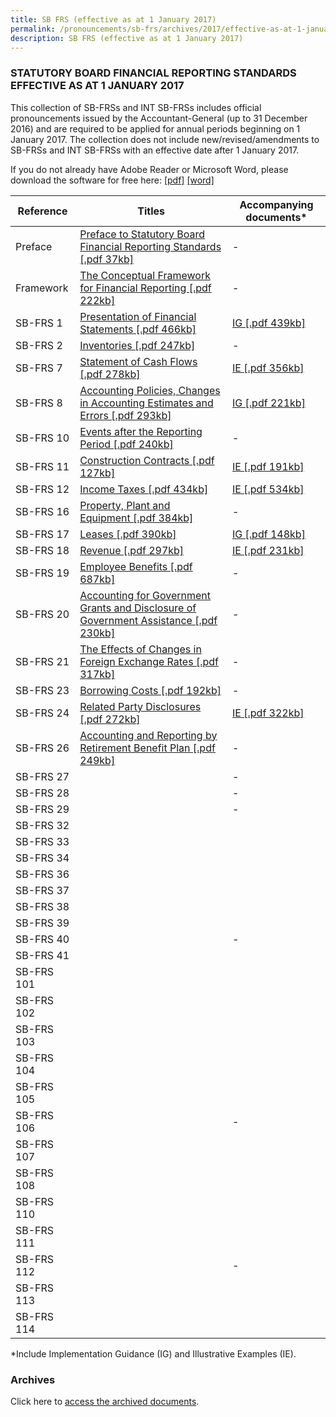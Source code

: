```yaml
---
title: SB FRS (effective as at 1 January 2017)
permalink: /pronouncements/sb-frs/archives/2017/effective-as-at-1-january-2017/
description: SB FRS (effective as at 1 January 2017)
---
```

### STATUTORY BOARD FINANCIAL REPORTING STANDARDS EFFECTIVE AS AT 1 JANUARY 2017

This collection of SB-FRSs and INT SB-FRSs includes official pronouncements issued by the Accountant-General (up to 31 December 2016) and are required to be applied for annual periods beginning on 1 January 2017. The collection does not include new/revised/amendments to SB-FRSs and INT SB-FRSs with an effective date after 1 January 2017.

If you do not already have Adobe Reader or Microsoft Word, please download the software for free here: [\[pdf\]](http://www.adobe.com/products/acrobat/readstep2.html) [\[word\]](http://www.microsoft.com/downloads/details.aspx?FamilyID=95e24c87-8732-48d5-8689-ab826e7b8fdf&DisplayLang=en)

| Reference | Titles | Accompanying documents\* |
| -------- | -------- | -------- |
| Preface | [Preface to Statutory Board Financial Reporting Standards [.pdf 37kb]](/files/Docs/Default%20Source/Sb%20Frs/Effective%20As%20At%201%20January%202017/sb-frs_preface.pdf) | - |
| Framework | [The Conceptual Framework for Financial Reporting [.pdf 222kb]](/files/Docs/Default%20Source/Sb%20Frs/Effective%20As%20At%201%20January%202017/sb-frs_framework.pdf) | - |
| SB-FRS 1 | [Presentation of Financial Statements [.pdf 466kb]](/files/Docs/Default%20Source/Sb%20Frs/Effective%20As%20At%201%20January%202017/sb-frs_1_(2017).pdf) | [IG [.pdf 439kb]](/files/Docs/Default%20Source/Sb%20Frs/Effective%20As%20At%201%20January%202017/sb-frs_1_ig_(2017).pdf) |
| SB-FRS 2 | [Inventories [.pdf 247kb]](/files/Docs/Default%20Source/Sb%20Frs/Effective%20As%20At%201%20January%202017/sb-frs_2_(2017).pdf) | - |
| SB-FRS 7 | [Statement of Cash Flows [.pdf 278kb]](/files/Docs/Default%20Source/Sb%20Frs/Effective%20As%20At%201%20January%202017/sb-frs_7_(2017).pdf) | [IE [.pdf 356kb]](/files/Docs/Default%20Source/Sb%20Frs/Effective%20As%20At%201%20January%202017/sb-frs_7_ie_(2017).pdf) |
| SB-FRS 8 | [Accounting Policies, Changes in Accounting Estimates and Errors [.pdf 293kb]](/files/Docs/Default%20Source/Sb%20Frs/Effective%20As%20At%201%20January%202017/sb-frs_8_(2017).pdf) | [IG [.pdf 221kb]](/files/Docs/Default%20Source/Sb%20Frs/Effective%20As%20At%201%20January%202017/sb-frs_8_ig_(2017).pdf) |
| SB-FRS 10 | [Events after the Reporting Period [.pdf 240kb]](/files/Docs/Default%20Source/Sb%20Frs/Effective%20As%20At%201%20January%202017/sb-frs_10_(2017).pdf) | - |
| SB-FRS 11 | [Construction Contracts [.pdf 127kb]](/files/Docs/Default%20Source/Sb%20Frs/Effective%20As%20At%201%20January%202017/sb-frs_11_(2017).pdf) | [IE [.pdf 191kb]](/files/Docs/Default%20Source/Sb%20Frs/Effective%20As%20At%201%20January%202017/sb-frs_11_ie_(2017).pdf) |
| SB-FRS 12 | [Income Taxes [.pdf 434kb]](/files/Docs/Default%20Source/Sb%20Frs/Effective%20As%20At%201%20January%202017/sb-frs_12_(2017).pdf) | [IE [.pdf 534kb]](/files/Docs/Default%20Source/Sb%20Frs/Effective%20As%20At%201%20January%202017/sb-frs_12_ie_(2017).pdf) |
| SB-FRS 16 | [Property, Plant and Equipment [.pdf 384kb]](/files/Docs/Default%20Source/Sb%20Frs/Effective%20As%20At%201%20January%202017/sb-frs_16_(2017).pdf) | - |
| SB-FRS 17 | [Leases [.pdf 390kb]](/files/Docs/Default%20Source/Sb%20Frs/Effective%20As%20At%201%20January%202017/sb-frs_17_(2017).pdf) | [IG [.pdf 148kb]](/files/Docs/Default%20Source/Sb%20Frs/Effective%20As%20At%201%20January%202017/sb-frs_17_ig_(2017).pdf) |
| SB-FRS 18 | [Revenue [.pdf 297kb]](/files/Docs/Default%20Source/Sb%20Frs/Effective%20As%20At%201%20January%202017/sb-frs_18_(2017).pdf) | [IE [.pdf 231kb]](/files/Docs/Default%20Source/Sb%20Frs/Effective%20As%20At%201%20January%202017/sb-frs_18_ie_(2017).pdf) |
| SB-FRS 19 | [Employee Benefits [.pdf 687kb]](/files/Docs/Default%20Source/Sb%20Frs/Effective%20As%20At%201%20January%202017/sb-frs_19_(2017).pdf) | - |
| SB-FRS 20 | [Accounting for Government Grants and Disclosure of Government Assistance [.pdf 230kb]](/files/Docs/Default%20Source/Sb%20Frs/Effective%20As%20At%201%20January%202017/sb-frs_20_(2017).pdf) | - |
| SB-FRS 21 | [The Effects of Changes in Foreign Exchange Rates [.pdf 317kb]](/files/Docs/Default%20Source/Sb%20Frs/Effective%20As%20At%201%20January%202017/sb-frs_21_(2017).pdf) | - |
| SB-FRS 23 | [Borrowing Costs [.pdf 192kb]](/files/Docs/Default%20Source/Sb%20Frs/Effective%20As%20At%201%20January%202017/sb-frs_23_(2017).pdf) | - |
| SB-FRS 24 | [Related Party Disclosures [.pdf 272kb]](/files/Docs/Default%20Source/Sb%20Frs/Effective%20As%20At%201%20January%202017/sb-frs_24_(2017).pdf) | [IE [.pdf 322kb]](/files/Docs/Default%20Source/Sb%20Frs/Effective%20As%20At%201%20January%202017/sb-frs_24_ie_(2017).pdf) |
| SB-FRS 26 | [Accounting and Reporting by Retirement Benefit Plan [.pdf 249kb]](/files/Docs/Default%20Source/Sb%20Frs/Effective%20As%20At%201%20January%202017/sb-frs_26_(2017).pdf) | - |
| SB-FRS 27 |  | - |
| SB-FRS 28 |  | - |
| SB-FRS 29 |  | - |
| SB-FRS 32 |  |  |
| SB-FRS 33 |  |  |
| SB-FRS 34 |  |  |
| SB-FRS 36 |  |  |
| SB-FRS 37 |  |  |
| SB-FRS 38 |  |  |
| SB-FRS 39 |  |  |
| SB-FRS 40 |  | - |
| SB-FRS 41 |  |  |
| SB-FRS 101 |  |  |
| SB-FRS 102 |  |  |
| SB-FRS 103 |  |  |
| SB-FRS 104 |  |  |
| SB-FRS 105 |  |  |
| SB-FRS 106 |  | - |
| SB-FRS 107 |  |  |
| SB-FRS 108 |  |  |
| SB-FRS 110 |  |  |
| SB-FRS 111 |  |  |
| SB-FRS 112 |  | - |
| SB-FRS 113 |  |  |
| SB-FRS 114 |  |  |

\*Include Implementation Guidance (IG) and Illustrative Examples (IE).

### Archives 

Click here to [access the archived documents](/pronouncements/sb-frs/archives/).